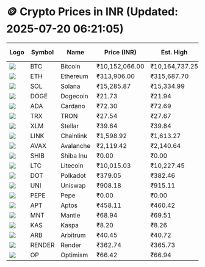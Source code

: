 # 🪙 Crypto Prices in INR (Updated: 2025-07-20 06:21:05)

| Logo | Symbol | Name       | Price (INR) | Est. High | Est. Low | Gross Profit | Fees | Net Profit | ROI % |
|------|--------|------------|-------------|-----------|----------|---------------|------|-------------|--------|
| ![](https://coin-images.coingecko.com/coins/images/1/large/bitcoin.png?1696501400) | BTC    | Bitcoin    | ₹10,152,066.00 | ₹10,164,737.25 | ₹10,139,394.75 | ₹249.94 | ₹200.00 | ₹49.94 | 0.05% |
| ![](https://coin-images.coingecko.com/coins/images/279/large/ethereum.png?1696501628) | ETH    | Ethereum   | ₹313,906.00 | ₹315,687.70 | ₹312,124.30 | ₹1,141.66 | ₹200.00 | ₹941.66 | 0.94% |
| ![](https://coin-images.coingecko.com/coins/images/4128/large/solana.png?1718769756) | SOL    | Solana     | ₹15,285.87 | ₹15,334.99 | ₹15,236.75 | ₹644.78 | ₹200.00 | ₹444.78 | 0.44% |
| ![](https://coin-images.coingecko.com/coins/images/5/large/dogecoin.png?1696501409) | DOGE   | Dogecoin   | ₹21.73 | ₹21.94 | ₹21.52 | ₹1,937.60 | ₹200.00 | ₹1,737.60 | 1.74% |
| ![](https://coin-images.coingecko.com/coins/images/975/large/cardano.png?1696502090) | ADA    | Cardano    | ₹72.30 | ₹72.69 | ₹71.91 | ₹1,084.69 | ₹200.00 | ₹884.69 | 0.88% |
| ![](https://coin-images.coingecko.com/coins/images/1094/large/tron-logo.png?1696502193) | TRX    | TRON       | ₹27.54 | ₹27.67 | ₹27.41 | ₹941.23 | ₹200.00 | ₹741.23 | 0.74% |
| ![](https://coin-images.coingecko.com/coins/images/100/large/fmpFRHHQ_400x400.jpg?1735231350) | XLM    | Stellar    | ₹39.64 | ₹39.84 | ₹39.44 | ₹1,034.59 | ₹200.00 | ₹834.59 | 0.83% |
| ![](https://coin-images.coingecko.com/coins/images/877/large/chainlink-new-logo.png?1696502009) | LINK   | Chainlink  | ₹1,598.92 | ₹1,613.27 | ₹1,584.57 | ₹1,811.66 | ₹200.00 | ₹1,611.66 | 1.61% |
| ![](https://coin-images.coingecko.com/coins/images/12559/large/Avalanche_Circle_RedWhite_Trans.png?1696512369) | AVAX   | Avalanche  | ₹2,119.42 | ₹2,140.64 | ₹2,098.20 | ₹2,022.88 | ₹200.00 | ₹1,822.88 | 1.82% |
| ![](https://coin-images.coingecko.com/coins/images/11939/large/shiba.png?1696511800) | SHIB   | Shiba Inu  | ₹0.00 | ₹0.00 | ₹0.00 | ₹1,391.89 | ₹200.00 | ₹1,191.89 | 1.19% |
| ![](https://coin-images.coingecko.com/coins/images/2/large/litecoin.png?1696501400) | LTC    | Litecoin   | ₹10,015.03 | ₹10,227.45 | ₹9,802.61 | ₹4,333.87 | ₹200.00 | ₹4,133.87 | 4.13% |
| ![](https://coin-images.coingecko.com/coins/images/12171/large/polkadot.png?1696512008) | DOT    | Polkadot   | ₹379.05 | ₹382.46 | ₹375.64 | ₹1,813.69 | ₹200.00 | ₹1,613.69 | 1.61% |
| ![](https://coin-images.coingecko.com/coins/images/12504/large/uniswap-logo.png?1720676669) | UNI    | Uniswap    | ₹908.18 | ₹915.11 | ₹901.25 | ₹1,538.53 | ₹200.00 | ₹1,338.53 | 1.34% |
| ![](https://coin-images.coingecko.com/coins/images/29850/large/pepe-token.jpeg?1696528776) | PEPE   | Pepe       | ₹0.00 | ₹0.00 | ₹0.00 | ₹1,817.71 | ₹200.00 | ₹1,617.71 | 1.62% |
| ![](https://coin-images.coingecko.com/coins/images/26455/large/aptos_round.png?1696525528) | APT    | Aptos      | ₹458.11 | ₹460.42 | ₹455.80 | ₹1,012.28 | ₹200.00 | ₹812.28 | 0.81% |
| ![](https://coin-images.coingecko.com/coins/images/30980/large/Mantle-Logo-mark.png?1739213200) | MNT    | Mantle     | ₹68.94 | ₹69.51 | ₹68.37 | ₹1,667.40 | ₹200.00 | ₹1,467.40 | 1.47% |
| ![](https://coin-images.coingecko.com/coins/images/25751/large/kaspa-icon-exchanges.png?1696524837) | KAS    | Kaspa      | ₹8.20 | ₹8.26 | ₹8.14 | ₹1,399.98 | ₹200.00 | ₹1,199.98 | 1.20% |
| ![](https://coin-images.coingecko.com/coins/images/16547/large/arb.jpg?1721358242) | ARB    | Arbitrum   | ₹40.45 | ₹40.72 | ₹40.18 | ₹1,336.44 | ₹200.00 | ₹1,136.44 | 1.14% |
| ![](https://coin-images.coingecko.com/coins/images/11636/large/rndr.png?1696511529) | RENDER | Render     | ₹362.74 | ₹365.73 | ₹359.75 | ₹1,662.83 | ₹200.00 | ₹1,462.83 | 1.46% |
| ![](https://coin-images.coingecko.com/coins/images/25244/large/Optimism.png?1696524385) | OP     | Optimism   | ₹66.42 | ₹66.94 | ₹65.90 | ₹1,588.86 | ₹200.00 | ₹1,388.86 | 1.39% |
